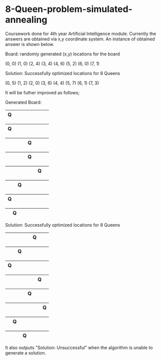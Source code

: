# 8-Queen-problem-simulated-annealing
Coursework done for 4th year Artificial Intelligence module.
Currently the answers are obtained via x,y coordinate system. An instance of obtained answer is shown below.



Board: randomly generated (x,y) locations for the board

(0, 0)
(1, 0)
(2, 4)
(3, 4)
(4, 6)
(5, 2)
(6, 0)
(7, 1)


Solution: Successfully optimized locations for 8 Queens

(0, 5)
(1, 2)
(2, 0)
(3, 6)
(4, 4)
(5, 7)
(6, 1)
(7, 3)




It will be futher improved as follows;


Generated Board:


| Q |   |   |   |   |   |   |   |
|---|---|---|---|---|---|---|---|

| Q |   |   |   |   |   |   |   |
|---|---|---|---|---|---|---|---|

|   |   |   |   | Q |   |   |   |
|---|---|---|---|---|---|---|---|

|   |   |   |   | Q |   |   |   |
|---|---|---|---|---|---|---|---|

|   |   |   |   |   |   | Q |   |
|---|---|---|---|---|---|---|---|

|   |   | Q |   |   |   |   |   |
|---|---|---|---|---|---|---|---|

| Q |   |   |   |   |   |   |   |
|---|---|---|---|---|---|---|---|

|   | Q |   |   |   |   |   |   |
|---|---|---|---|---|---|---|---|



Solution: Successfully optimized locations for 8 Queens


|   |   |   |   |   | Q |   |   |
|---|---|---|---|---|---|---|---|

|   |   | Q |   |   |   |   |   |
|---|---|---|---|---|---|---|---|

| Q |   |   |   |   |   |   |   |
|---|---|---|---|---|---|---|---|

|   |   |   |   |   |   | Q |   |
|---|---|---|---|---|---|---|---|

|   |   |   |   | Q |   |   |   |
|---|---|---|---|---|---|---|---|

|   |   |   |   |   |   |   | Q |
|---|---|---|---|---|---|---|---|

|   | Q |   |   |   |   |   |   |
|---|---|---|---|---|---|---|---|

|   |   |   | Q |   |   |   |   |
|---|---|---|---|---|---|---|---|



It also outputs "Solution: Unsuccessful" when the algorithm is unable to generate a solution.
